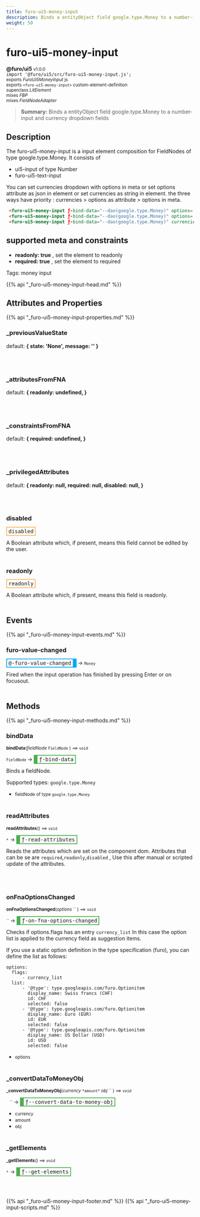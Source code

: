 ```yaml
---
title: furo-ui5-money-input
description: Binds a entityObject field google.type.Money to a number-input and currency dropdown fields
weight: 50
---
```


# furo-ui5-money-input
**@furo/ui5** <small>v1.0.0</small>
<br>`import '@furo/ui5/src/furo-ui5-money-input.js';`<small>
<br>exports *FuroUi5MoneyInput* js
<br>exports `<furo-ui5-money-input>` custom-element-definition
<br>superclass *LitElement*
<br> mixes *FBP*
<br> mixes *FieldNodeAdapter*</small>

> **Summary:** Binds a entityObject field google.type.Money to a number-input and currency dropdown fields

## Description

The furo-ui5-money-input is a input element composition for FieldNodes of type google.type.Money.
It consists of
- ui5-input of type Number
- furo-ui5-text-input

 You can set currencies dropdown with options in meta or set options attribute as json in element or set currencies as string in element. the three
 ways have priority : currencies > options as attribute > options in meta.

```html
 <furo-ui5-money-input ƒ-bind-data="--dao(google.type.Money)" options='{"list": [ "CHF","EUR","USD" ]}'></furo-ui5-money-input>
 <furo-ui5-money-input ƒ-bind-data="--dao(google.type.Money)" options='{"list": [ {"id":"CHF","label":"Schweiz"},{"id":"EUR","label":"Europa", "selected": true}'></furo-ui5-money-input>
 <furo-ui5-money-input ƒ-bind-data="--dao(google.type.Money)" currencies="CHF,EUR,USD"></furo-ui5-money-input>
```

## supported meta and constraints
- **readonly: true** , set the element to readonly
- **required: true** , set the element to required

Tags: money input

{{% api "_furo-ui5-money-input-head.md" %}}

## Attributes and Properties
{{% api "_furo-ui5-money-input-properties.md" %}}



















### **_previousValueState**
default: **{ state: &#39;None&#39;, message: &#39;&#39; }**</small>


<br><br>

### **_attributesFromFNA**
default: **{
      readonly: undefined,
    }**</small>


<br><br>

### **_constraintsFromFNA**
default: **{
      required: undefined,
    }**</small>


<br><br>

### **_privilegedAttributes**
default: **{
      readonly: null,
      required: null,
      disabled: null,
    }**</small>


<br><br>

### **disabled**

<span  style="border-width:2px; border-style: solid;border-color:  rgb(255, 182, 91);font-family:monospace; padding:2px 4px;">disabled</span>
</small>

A Boolean attribute which, if present, means this field cannot be edited by the user.
<br><br>

### **readonly**

<span  style="border-width:2px; border-style: solid;border-color:  rgb(255, 182, 91);font-family:monospace; padding:2px 4px;">readonly</span>
</small>

A Boolean attribute which, if present, means this field is readonly.
<br><br>
## Events
{{% api "_furo-ui5-money-input-events.md" %}}

### **furo-value-changed**
<span  style="border-width:2px 10px 2px 2px; border-style: solid;border-color:  rgb(2, 168, 244);font-family:monospace; padding:2px 4px;">@-furo-value-changed</span>
→ <small>`Money`</small>

 Fired when the input operation has finished by pressing Enter or on focusout.
<br><br>

## Methods
{{% api "_furo-ui5-money-input-methods.md" %}}




### **bindData**
<small>**bindData**(*fieldNode* `FieldNode` ) ⟹ `void`</small>

<small>`FieldNode` </small> →
<span  style="border-width:2px 2px 2px 10px; border-style: solid;border-color:  rgb(76, 175, 80);font-family:monospace; padding:2px 4px;">ƒ-bind-data</span>

Binds a fieldNode.

Supported types: `google.type.Money`

- <small>fieldNode of type  `google.type.Money`</small>
<br><br>

### **readAttributes**
<small>**readAttributes**() ⟹ `void`</small>

<small>`*`</small> →
<span  style="border-width:2px 2px 2px 10px; border-style: solid;border-color:  rgb(76, 175, 80);font-family:monospace; padding:2px 4px;">ƒ-read-attributes</span>

Reads the attributes which are set on the component dom.
Attributes that can be se are   `required`,`readonly`,`disabled` ,
Use this after manual or scripted update of the attributes.

<br><br>


### **onFnaOptionsChanged**
<small>**onFnaOptionsChanged**(*options* `` ) ⟹ `void`</small>

<small>`` </small> →
<span  style="border-width:2px 2px 2px 10px; border-style: solid;border-color:  rgb(76, 175, 80);font-family:monospace; padding:2px 4px;">ƒ-on-fna-options-changed</span>

Checks if options.flags has an entry `currency_list`
In this case the option list is applied to the currency field as suggestion items.

If you use a static option definition in the type specification (furo), you can
define the list as follows:

```
options:
  flags:
      - currency_list
  list:
      - '@type': type.googleapis.com/furo.Optionitem
        display_name: Swiss francs (CHF)
        id: CHF
        selected: false
      - '@type': type.googleapis.com/furo.Optionitem
        display_name: Euro (EUR)
        id: EUR
        selected: false
      - '@type': type.googleapis.com/furo.Optionitem
        display_name: US Dollar (USD)
        id: USD
        selected: false
```

- <small>options </small>
<br><br>



### **_convertDataToMoneyObj**
<small>**_convertDataToMoneyObj**(*currency* `` *amount* `` *obj* `` ) ⟹ `void`</small>

<small>`` `` `` </small> →
<span  style="border-width:2px 2px 2px 10px; border-style: solid;border-color:  rgb(76, 175, 80);font-family:monospace; padding:2px 4px;">ƒ--convert-data-to-money-obj</span>



- <small>currency </small>
- <small>amount </small>
- <small>obj </small>
<br><br>





### **_getElements**
<small>**_getElements**() ⟹ `void`</small>

<small>`*`</small> →
<span  style="border-width:2px 2px 2px 10px; border-style: solid;border-color:  rgb(76, 175, 80);font-family:monospace; padding:2px 4px;">ƒ--get-elements</span>



<br><br>












{{% api "_furo-ui5-money-input-footer.md" %}}
{{% api "_furo-ui5-money-input-scripts.md" %}}
